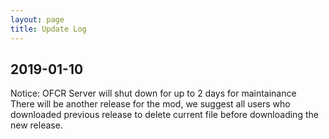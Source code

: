 ```yaml
---
layout: page
title: Update Log
---
```


## 2019-01-10
Notice: OFCR Server will shut down for up to 2 days for maintainance  
There will be another release for the mod, we suggest all users who downloaded previous release to delete current file before downloading the new release.
